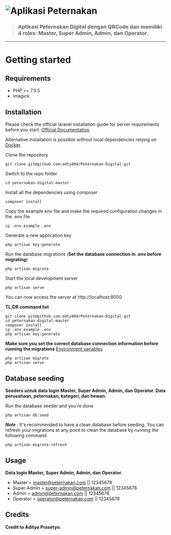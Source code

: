 # ![Aplikasi Peternakan](logo.png)

> ### Aplikasi Peternakan Digital dengan QRCode dan memiliki 4 roles: Master, Super Admin, Admin, dan Operator.

----------

# Getting started

## Requirements

* PHP >= 7.3.5
* Imagick

## Installation

Please check the official laravel installation guide for server requirements before you start. [Official Documentation](https://laravel.com/docs/5.4/installation#installation)

Alternative installation is possible without local dependencies relying on [Docker](#docker). 

Clone the repository

    git clone git@github.com:adty404/Peternakan-Digital.git

Switch to the repo folder

    cd peternakan-digital-master

Install all the dependencies using composer

    composer install

Copy the example env file and make the required configuration changes in the .env file

    cp .env.example .env

Generate a new application key

    php artisan key:generate

Run the database migrations (**Set the database connection in .env before migrating**)

    php artisan migrate

Start the local development server

    php artisan serve

You can now access the server at http://localhost:8000

**TL;DR command list**

    git clone git@github.com:adty404/Peternakan-Digital.git
    cd peternakan-digital-master
    composer install
    cp .env.example .env
    php artisan key:generate
    
**Make sure you set the correct database connection information before running the migrations** [Environment variables](#environment-variables)

    php artisan migrate
    php artisan serve

## Database seeding

**Seeders untuk data login Master, Super Admin, Admin, dan Operator. Data perusahaan, peternakan, kategori, dan hewan.**

Run the database seeder and you're done

    php artisan db:seed

***Note*** : It's recommended to have a clean database before seeding. You can refresh your migrations at any point to clean the database by running the following command

    php artisan migrate:refresh
    
## Usage

**Data login Master, Super Admin, Admin, dan Operator.**

* Master = master@peternakan.com || 12345678
* Super Admin = super-admin@peternakan.com || 12345678
* Admin = admin@peternakan.com || 12345678
* Operator = operator@peternakan.com || 12345678

## Credits

**Credit to Aditya Prasetyo.**
